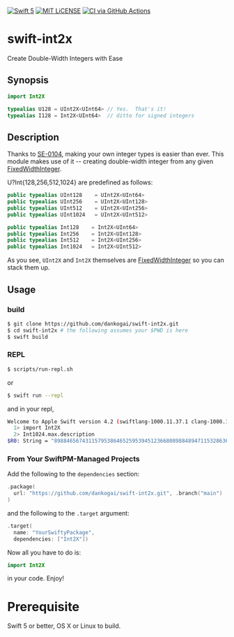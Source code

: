 [![Swift 5](https://img.shields.io/badge/swift-5-brightgreen.svg)](https://swift.org)
[![MIT LiCENSE](https://img.shields.io/badge/license-MIT-brightgreen.svg)](LICENSE)
[![CI via GitHub Actions](https://github.com/dankogai/swift-int2x/actions/workflows/swift.yml/badge.svg)](https://github.com/dankogai/swift-int2x/actions/workflows/swift.yml)

# swift-int2x

Create Double-Width Integers with Ease

## Synopsis

```swift
import Int2X

typealias U128 = UInt2X<UInt64> // Yes.  That's it!
typealias I128 = Int2X<UInt64>  // ditto for signed integers
```

## Description

Thanks to [SE-0104], making your own integer types is easier than ever.  This module makes use of it -- creating double-width integer from any given [FixedWidthInteger].

[SE-0104]: https://github.com/apple/swift-evolution/blob/master/proposals/0104-improved-integers.md
[FixedWidthInteger]: https://developer.apple.com/documentation/swift/fixedwidthinteger

U?Int{128,256,512,1024} are predefined as follows:

```swift
public typealias UInt128    = UInt2X<UInt64>
public typealias UInt256    = UInt2X<UInt128>
public typealias UInt512    = UInt2X<UInt256>
public typealias UInt1024   = UInt2X<UInt512>
```

```swift
public typealias Int128    = Int2X<UInt64>
public typealias Int256    = Int2X<UInt128>
public typealias Int512    = Int2X<UInt256>
public typealias Int1024   = Int2X<UInt512>
```

As you see, `UInt2X` and `Int2X` themselves are [FixedWidthInteger] so you can stack them up.

## Usage

### build

```sh
$ git clone https://github.com/dankogai/swift-int2x.git
$ cd swift-int2x # the following assumes your $PWD is here
$ swift build
```

### REPL

```sh
$ scripts/run-repl.sh
```

or

```sh
$ swift run --repl
```

and in your repl,

```sh
Welcome to Apple Swift version 4.2 (swiftlang-1000.11.37.1 clang-1000.11.45.1). Type :help for assistance.
  1> import Int2X 
  2> Int1024.max.description
$R0: String = "89884656743115795386465259539451236680898848947115328636715040578866337902750481566354238661203768010560056939935696678829394884407208311246423715319737062188883946712432742638151109800623047059726541476042502884419075341171231440736956555270413618581675255342293149119973622969239858152417678164812112068607"
```

### From Your SwiftPM-Managed Projects

Add the following to the `dependencies` section:

```swift
.package(
  url: "https://github.com/dankogai/swift-int2x.git", .branch("main")
)
```

and the following to the `.target` argument:

```swift
.target(
  name: "YourSwiftyPackage",
  dependencies: ["Int2X"])
```

Now all you have to do is:

```swift
import Int2X
```

in your code.  Enjoy!

# Prerequisite

Swift 5 or better, OS X or Linux to build.
